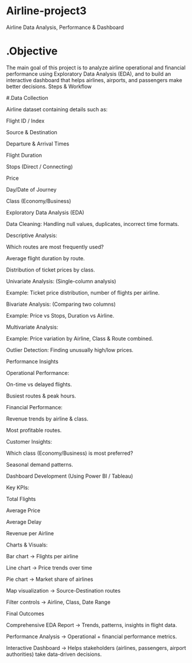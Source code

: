 # Airline-project3
Airline Data Analysis, Performance &amp; Dashboard

# .Objective

The main goal of this project is to analyze airline operational and financial performance using Exploratory Data Analysis (EDA), and to build an interactive dashboard that helps airlines, airports, and passengers make better decisions.
 Steps & Workflow

#.Data Collection

Airline dataset containing details such as:

Flight ID / Index

Source & Destination

Departure & Arrival Times

Flight Duration

Stops (Direct / Connecting)

Price

Day/Date of Journey

Class (Economy/Business)

Exploratory Data Analysis (EDA)

Data Cleaning: Handling null values, duplicates, incorrect time formats.

Descriptive Analysis:

Which routes are most frequently used?

Average flight duration by route.

Distribution of ticket prices by class.

Univariate Analysis: (Single-column analysis)

Example: Ticket price distribution, number of flights per airline.

Bivariate Analysis: (Comparing two columns)

Example: Price vs Stops, Duration vs Airline.

Multivariate Analysis:

Example: Price variation by Airline, Class & Route combined.

Outlier Detection: Finding unusually high/low prices.

Performance Insights

Operational Performance:

On-time vs delayed flights.

Busiest routes & peak hours.

Financial Performance:

Revenue trends by airline & class.

Most profitable routes.

Customer Insights:

Which class (Economy/Business) is most preferred?

Seasonal demand patterns.

Dashboard Development (Using Power BI / Tableau)

Key KPIs:

Total Flights

Average Price

Average Delay

Revenue per Airline

Charts & Visuals:

Bar chart → Flights per airline

Line chart → Price trends over time

Pie chart → Market share of airlines

Map visualization → Source-Destination routes

Filter controls → Airline, Class, Date Range

 Final Outcomes

Comprehensive EDA Report → Trends, patterns, insights in flight data.

Performance Analysis → Operational + financial performance metrics.

Interactive Dashboard → Helps stakeholders (airlines, passengers, airport authorities) take data-driven decisions.
